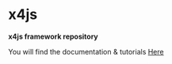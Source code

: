 # x4js

**x4js framework repository**

You will find the documentation & tutorials [Here](https://x4js.org)
